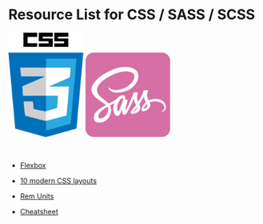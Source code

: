 # Resource List for CSS / SASS / SCSS

<p float="left">
  <img alt='CSS' src="./assets/css.png" width="150" />
  <img alt='SCSS' src="./assets/scss.png" width="170" />
</p>
<br>

- [Flexbox](https://css-tricks.com/snippets/css/a-guide-to-flexbox/)

- [10 modern CSS layouts](https://www.youtube.com/watch?v=qm0IfG1GyZU)

- [Rem Units](https://www.sitepoint.com/understanding-and-using-rem-units-in-css/)

- [Cheatsheet](https://htmlcheatsheet.com/css/)

